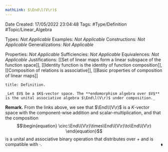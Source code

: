 ```yaml
---
mathLink: $\End\l(V\r)$
---
```


<div class="topSpace"></div>

Date Created: 17/05/2022 23:04:48
Tags: #Type/Definition #Topic/Linear_Algebra

Types: _Not Applicable_
Examples: _Not Applicable_
Constructions: _Not Applicable_
Generalizations: _Not Applicable_

Properties: _Not Applicable_
Sufficiencies: _Not Applicable_
Equivalences: _Not Applicable_
Justifications: [[Set of linear maps form a linear subspace of the function space]], [[Identity function is the identity of function composition]], [[Composition of relations is associative]], [[Basic properties of composition of linear maps]]

``` ad-Definition
title: Definition.

_Let $V$ be a $K$-vector space. The **endomorphism algebra over $V$** is the unital associative algebra $\End\l(V\r)$ under composition._

```

**Remark.** From the links above, we see that $\End\l(V\r)$ is a $K$-vector space with the component-wise addition and scalar-multiplication, and that the composition
$$\begin{equation}
    \circ:\End\l(V\r)\times\End\l(V\r)\to\End\l(V\r)
\end{equation}$$
is a unital and associative binary operation that distributes over $+$ and is compatible with $\cdot$.<span style="float:right;">$\blacklozenge$</span>
